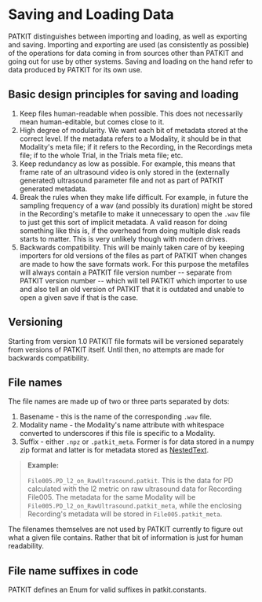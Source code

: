 # Saving and Loading Data

PATKIT distinguishes between importing and loading, as well as exporting and saving. Importing and exporting are used (as consistently as possible) of the operations for data coming in from sources other than PATKIT and going out for use by other systems. Saving and loading on the hand refer to data produced by PATKIT for its own use.

## Basic design principles for saving and loading

1. Keep files human-readable when possible. This does not necessarily mean
   human-editable, but comes close to it.
2. High degree of modularity. We want each bit of metadata stored at the correct
   level. If the metadata refers to a Modality, it should be in that Modality's
   meta file; if it refers to the Recording, in the Recordings meta file; if to
   the whole Trial, in the Trials meta file; etc.
3. Keep redundancy as low as possible. For example, this means that frame rate
   of an ultrasound video is only stored in the (externally generated)
   ultrasound parameter file and not as part of PATKIT generated metadata.
4. Break the rules when they make life difficult. For example, in future the
   sampling frequency of a wav (and possibly its duration) might be stored in
   the Recording's metafile to make it unnecessary to open the `.wav` file to
   just get this sort of implicit metadata. A valid reason for doing something
   like this is, if the overhead from doing multiple disk reads starts to
   matter. This is very unlikely though with modern drives.
5. Backwards compatibility. This will be mainly taken care of by keeping
   importers for old versions of the files as part of PATKIT when changes are
   made to how the save formats work. For this purpose the metafiles will always
   contain a PATKIT file version number -- separate from PATKIT version number
   -- which will tell PATKIT which importer to use and also tell an old version
   of PATKIT that it is outdated and unable to open a given save if that is the
   case.

## Versioning

Starting from version 1.0 PATKIT file formats will be versioned separately from
versions of PATKIT itself. Until then, no attempts are made for backwards
compatibility.

## File names

The file names are made up of two or three parts separated by dots:

1. Basename - this is the name of the corresponding `.wav` file.
2. Modality name - the Modality's name attribute with whitespace converted to underscores if this file is specific to a Modality.
3. Suffix - either `.npz` or `.patkit_meta`. Former is for data stored in a numpy zip format and latter is for metadata stored as [NestedText](https://nestedtext.org/en/stable/index.html).

> **Example:**
>
> `File005.PD_l2_on_RawUltrasound.patkit`. This is the data for PD calculated with the l2 metric on raw ultrasound data for Recording File005. The metadata for the same Modality will be `File005.PD_l2_on_RawUltrasound.patkit_meta`, while the enclosing Recording's metadata will be stored in `File005.patkit_meta`.

The filenames themselves are not used by PATKIT currently to figure out what a
given file contains. Rather that bit of information is just for human readability.

## File name suffixes in code

PATKIT defines an Enum for valid suffixes in patkit.constants.
